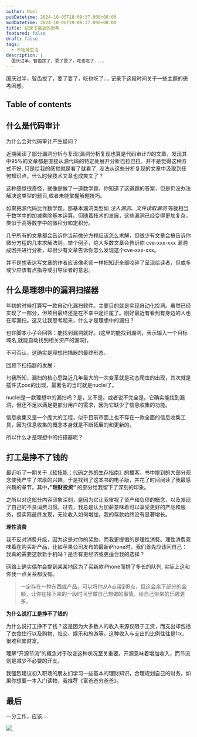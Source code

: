 ```yaml
---
author: Noel
pubDatetime: 2024-10-05T18:09:37.000+08:00
modDatetime: 2024-10-06T19:09:37.000+08:00
title: 记录下最近的思考
featured: false
draft: false
tags:
  - 不枯燥生活
description: |
  国庆过半，智齿拔了，耍了耍了，吃也吃了....
---
```


 国庆过半，智齿拔了，耍了耍了，吃也吃了.... 记录下这段时间关于一些主题的~~思考~~困惑。

## Table of contents

## 什么是代码审计

为什么会对代码审计产生疑问？

近期阅读了部分漏洞分析与复现(漏洞分析复现也算是代码审计?)的文章，发现其中95%的文章都是直接从源代码的特定处展开分析巴拉巴拉。并不是觉得这种方式不好, 只是给我的感觉就是看了就看了, 没法从这些分析复现的文章中汲取到任何知识点，什么时候技术文章也成爽文了？

这种感觉很奇怪，就像是做了一道数学题，你知道了这道题的答案，但是仍没办法解决这类型的题目,或者未能掌握解题技巧。

如果把源代码比作数学题，那基本漏洞类型如 *注入漏洞、文件读取漏洞* 等就相当于数学中的加减乘除基本运算。但随着技术的发展，这些漏洞已经变得更加复杂，类似于高等数学中的微积分和定积分。

几乎所有的文章都会告诉你当前微分方程应该怎么求解，但很少有文章会搞告诉你 微分方程的几本求解法则。举个例子，绝大多数文章会告诉你 cve-xxx-xxx 漏洞成因并进行分析，却很少有文章告诉你怎么发现这个cve-xxx-xxx。

并不是想表达写文章的作者应该像老师一样把知识全部咬碎了呈现给读者，但或多或少应该有点指导或引导读者的意思。

## 什么是理想中的漏洞扫描器

年初的时候打算写一款自动化漏扫软件。主要目的就是实现自动化捡洞。虽然已经实现了一部分，但项目最终还是在不幸中途烂尾了。刚好最近有看到有身边的人也在写漏扫。这又让我思考起来，什么才是理想中的漏扫？

也许脚本小子会回答：能找到漏洞就好。(这里的能找到漏洞，表示输入一个目标域名,就能自动找到相关资产的漏洞)。

不可否认，这确实是理想扫描器的最终形态。

回顾下扫描器的发展：

句我所知，漏扫的核心思路近几年最大的一次变革就是动态爬虫的出现，其次就是插件式poc的出现，最著名的当时就是nuclei了。

nuclei是一款理想中的漏扫吗？是，又不是。或者说不完全是。它确实能找到漏洞，但还不足以满足更部分用户的需求，因为它缺少了信息收集的功能。

信息收集又是一个庞大的工程，似乎目前市面上也不存在一款全面的信息收集工具，因为信息收集的概念本身就是不断拓展的和更新的。

所以什么才是理想中的扫描器呢？

## 打工是挣不了钱的

最近听了一期关于[《软技能：代码之外的生存指南》](https://podcasts.apple.com/us/podcast/%E8%AF%BB%E4%B9%A6%E6%97%B6%E9%97%B4-%E4%B8%80%E8%B5%B7%E8%AF%BB-%E8%BD%AF%E6%8A%80%E8%83%BD-%E4%BB%A3%E7%A0%81%E4%B9%8B%E5%A4%96%E7%9A%84%E7%94%9F%E5%AD%98%E6%8C%87%E5%8D%97/id1688972924?i=1000661620497)的播客，书中提到的大部分观念使我产生了浓厚的兴趣。于是找到了这本书的电子版，并花了时间阅读了我最感兴趣的章节。其中，**”理财投资“** 的部分给我留下了深刻的印象。

之所以对这部分内容印象深刻，是因为它让我审视了资产和负债的概念，以及发现了自己的不良消费习惯。过去，我总是认为加薪意味着可以享受更好的产品和服务，但实际最终发现，无论收入如何增加，我的存款始终没有显著增长。

**理性消费**

我不反对消费升级，因为这是对你的奖励，而我更提倡的是理性消费。理性消费意味着在购买新产品，比如苹果公司发布的最新iPhone时，我们首先应该问自己：我真的需要这款新手机吗？是否有更经济或更适合我的选择？

网络上确实偶尔会提到某某地区为了买新款iPhone而排了多长的队列, 实际上这和你我一点关系都没有。

> 一定存在一种东西或产品，可以将你从A点带到B点，但这会余下部分的金额，让你在接下来的一段时间里做自己想做的事情，给自己带来的乐趣更多。

**为什么说打工是挣不了钱的**

为什么说打工挣不了钱？这是因为大多数人的收入来源仅限于工资，而支出却包括了衣食住行以及购物、社交、娱乐和旅游等。这种收入与支出的比例往往是1:x，很难积累财富。

理解“开源节流”的概念对于改变这种状况至关重要。开源意味着增加收入，而节流则是减少不必要的开支。

我强烈建议初入职场的朋友们学习一些基本的理财知识，合理规划自己的财务。如果你想要一本入门读物，我推荐《富爸爸穷爸爸》。

## 最后

一分工作，应该....

![](https://particles.oss-cn-beijing.aliyuncs.com/blog_img/20241005220345.png)